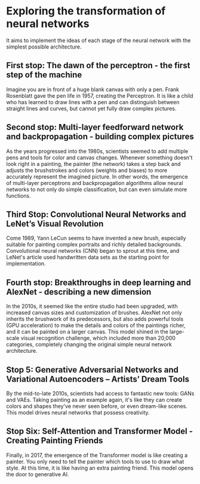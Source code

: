 # Exploring the transformation of neural networks

It aims to implement the ideas of each stage of the neural network with the simplest possible architecture.

## First stop: The dawn of the perceptron - the first step of the machine
Imagine you are in front of a huge blank canvas with only a pen. Frank Rosenblatt gave the pen life in 1957, creating the Perceptron. It is like a child who has learned to draw lines with a pen and can distinguish between straight lines and curves, but cannot yet fully draw complex pictures.
## Second stop: Multi-layer feedforward network and backpropagation - building complex pictures
As the years progressed into the 1980s, scientists seemed to add multiple pens and tools for color and canvas changes. Whenever something doesn't look right in a painting, the painter (the network) takes a step back and adjusts the brushstrokes and colors (weights and biases) to more accurately represent the imagined picture. In other words, the emergence of multi-layer perceptrons and backpropagation algorithms allow neural networks to not only do simple classification, but can even simulate more functions.
## Third Stop: Convolutional Neural Networks and LeNet’s Visual Revolution
Come 1989, Yann LeCun seems to have invented a new brush, especially suitable for painting complex portraits and richly detailed backgrounds. Convolutional neural networks (CNN) began to sprout at this time, and LeNet's article used handwritten data sets as the starting point for implementation.
## Fourth stop: Breakthroughs in deep learning and AlexNet - describing a new dimension
In the 2010s, it seemed like the entire studio had been upgraded, with increased canvas sizes and customization of brushes. AlexNet not only inherits the brushwork of its predecessors, but also adds powerful tools (GPU acceleration) to make the details and colors of the paintings richer, and it can be painted on a larger canvas. This model shined in the large-scale visual recognition challenge, which included more than 20,000 categories, completely changing the original simple neural network architecture.
## Stop 5: Generative Adversarial Networks and Variational Autoencoders – Artists’ Dream Tools
By the mid-to-late 2010s, scientists had access to fantastic new tools: GANs and VAEs. Taking painting as an example again, it's like they can create colors and shapes they've never seen before, or even dream-like scenes. This model drives neural networks that possess creativity.
## Stop Six: Self-Attention and Transformer Model - Creating Painting Friends
Finally, in 2017, the emergence of the Transformer model is like creating a painter. You only need to tell the painter which tools to use to draw what style. At this time, it is like having an extra painting friend. This model opens the door to generative AI.

